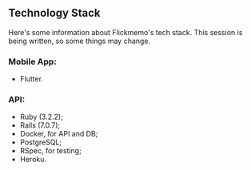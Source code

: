 ## Technology Stack

Here's some information about Flickmemo's tech stack. This session is being written, so some things may change.

### Mobile App:

 - Flutter.

### API:

  - Ruby (3.2.2);
  - Rails (7.0.7);
  - Docker, for API and DB;
  - PostgreSQL;
  - RSpec, for testing;
  - Heroku.
